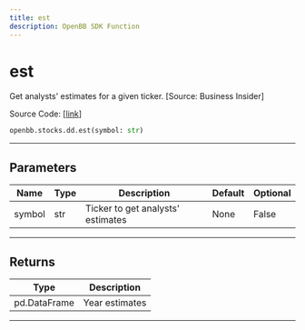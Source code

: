 ```yaml
---
title: est
description: OpenBB SDK Function
---
```


# est

Get analysts' estimates for a given ticker. [Source: Business Insider]

Source Code: [[link](https://github.com/OpenBB-finance/OpenBBTerminal/tree/main/openbb_terminal/stocks/due_diligence/business_insider_model.py#L71)]

```python
openbb.stocks.dd.est(symbol: str)
```

---

## Parameters

| Name | Type | Description | Default | Optional |
| ---- | ---- | ----------- | ------- | -------- |
| symbol | str | Ticker to get analysts' estimates | None | False |


---

## Returns

| Type | Description |
| ---- | ----------- |
| pd.DataFrame | Year estimates |
---

